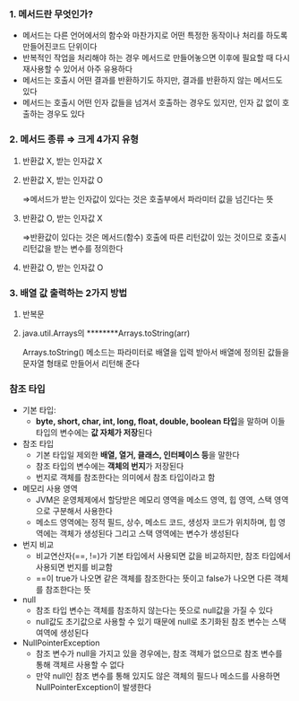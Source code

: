 ### 1. 메서드란 무엇인가?

- 메서드는 다른 언어에서의 함수와 마찬가지로 어떤 특정한 동작이나 처리를 하도록 만들어진코드 단위이다
- 반복적인 작업을 처리해야 하는 경우 메서드로 만들어놓으면 이후에 필요할 때 다시 재사용할 수 있어서 아주 유용하다
- 메서드는 호출시 어떤 결과를 반환하기도 하지만, 결과를 반환하지 않는 메서드도 있다
- 메서드는 호출시 어떤 인자 값들을 넘겨서 호출하는 경우도 있지만, 인자 값 없이 호출하는 경우도 있다

### 2. 메서드 종류 ⇒ 크게 4가지 유형

1. 반환값 X, 받는 인자값 X
2. 반환값 X, 받는 인자값 O

   ⇒메서드가 받는 인자값이 있다는 것은 호출부에서 파라미터 값을 넘긴다는 뜻

3. 반환값 O, 받는 인자값 X

   ⇒반환값이 있다는 것은 메서드(함수) 호출에 따른 리턴값이 있는 것이므로 호출시 리턴값을 받는 변수를 정의한다

4. 반환값 O, 받는 인자값 O

### 3. 배열 값 출력하는 2가지 방법

1. 반복문
2. java.util.Arrays의 ********Arrays.toString(arr)

   Arrays.toString() 메소드는 파라미터로 배열을 입력 받아서 배열에 정의된 값들을 문자열 형태로 만들어서 리턴해 준다

### 참조 타입

- 기본 타입:
    - **byte, short, char, int, long, float, double, boolean 타입**을 말하며 이들 타입의 변수에는 **값 자체가 저장**된다
- 참조 타입
    - 기본 타입일 제외한 **배열, 열거, 클래스, 인터페이스 등**을 말한다
    - 참조 타입의 변수에는 **객체의 번지**가 저장된다
    - 번지로 객체를 참조한다는 의미에서 참조 타입이라고 함
- 메모리 사용 영역
    - JVM은 운영체제에서 할당받은 메모리 영역을 메소드 영역, 힙 영역, 스택 영역으로 구분해서 사용한다
    - 메소드 영역에는 정적 필드, 상수, 메소드 코드, 생성자 코드가 위치하며, 힙 영역에는 객체가 생성된다 그리고 스택 영역에는 변수가 생성된다
- 번지 비교
    - 비교연산자(==, !=)가 기본 타입에서 사용되면 값을 비교하지만, 참조 타입에서 사용되면 번지를 비교함
    - ==이 true가 나오면 같은 객체를 참조한다는 뜻이고 false가 나오면 다른 객체를 참조한다는 뜻
- null
    - 참조 타입 변수는 객체를 참조하지 않는다는 뜻으로 null값을 가질 수 있다
    - null값도 초기값으로 사용할 수 있기 때문에 null로 초기화된 참조 변수는 스택 여역에 생성된다
- NullPointerException
    - 참조 변수가 null을 가지고 있을 경우에는, 참조 객체가 없으므로 참조 변수를 통해 객체르 사용할 수 없다
    - 만약 null인 참조 변수를 통해 있지도 않은 객체의 필드나 메소드를 사용하면 NullPointerException이 발생한다